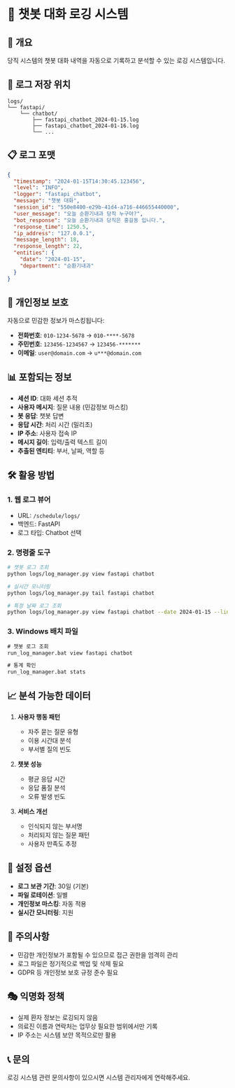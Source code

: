 # 📝 챗봇 대화 로깅 시스템

## 🎯 개요
당직 시스템의 챗봇 대화 내역을 자동으로 기록하고 분석할 수 있는 로깅 시스템입니다.

## 📂 로그 저장 위치
```
logs/
└── fastapi/
    └── chatbot/
        ├── fastapi_chatbot_2024-01-15.log
        ├── fastapi_chatbot_2024-01-16.log
        └── ...
```

## 📋 로그 포맷
```json
{
  "timestamp": "2024-01-15T14:30:45.123456",
  "level": "INFO",
  "logger": "fastapi_chatbot",
  "message": "챗봇 대화",
  "session_id": "550e8400-e29b-41d4-a716-446655440000",
  "user_message": "오늘 순환기내과 당직 누구야?",
  "bot_response": "오늘 순환기내과 당직은 홍길동 입니다.",
  "response_time": 1250.5,
  "ip_address": "127.0.0.1",
  "message_length": 18,
  "response_length": 22,
  "entities": {
    "date": "2024-01-15",
    "department": "순환기내과"
  }
}
```

## 🔐 개인정보 보호
자동으로 민감한 정보가 마스킹됩니다:
- **전화번호**: `010-1234-5678` → `010-****-5678`
- **주민번호**: `123456-1234567` → `123456-*******`
- **이메일**: `user@domain.com` → `u***@domain.com`

## 📊 포함되는 정보
- **세션 ID**: 대화 세션 추적
- **사용자 메시지**: 질문 내용 (민감정보 마스킹)
- **봇 응답**: 챗봇 답변
- **응답 시간**: 처리 시간 (밀리초)
- **IP 주소**: 사용자 접속 IP
- **메시지 길이**: 입력/출력 텍스트 길이
- **추출된 엔티티**: 부서, 날짜, 역할 등

## 🛠️ 활용 방법

### 1. 웹 로그 뷰어
- URL: `/schedule/logs/`
- 백엔드: FastAPI
- 로그 타입: Chatbot 선택

### 2. 명령줄 도구
```bash
# 챗봇 로그 조회
python logs/log_manager.py view fastapi chatbot

# 실시간 모니터링
python logs/log_manager.py tail fastapi chatbot

# 특정 날짜 로그 조회
python logs/log_manager.py view fastapi chatbot --date 2024-01-15 --lines 100
```

### 3. Windows 배치 파일
```cmd
# 챗봇 로그 조회
run_log_manager.bat view fastapi chatbot

# 통계 확인
run_log_manager.bat stats
```

## 📈 분석 가능한 데이터
1. **사용자 행동 패턴**
   - 자주 묻는 질문 유형
   - 이용 시간대 분석
   - 부서별 질의 빈도

2. **챗봇 성능**
   - 평균 응답 시간
   - 응답 품질 분석
   - 오류 발생 빈도

3. **서비스 개선**
   - 인식되지 않는 부서명
   - 처리되지 않는 질문 패턴
   - 사용자 만족도 추정

## 🔧 설정 옵션
- **로그 보관 기간**: 30일 (기본)
- **파일 로테이션**: 일별
- **개인정보 마스킹**: 자동 적용
- **실시간 모니터링**: 지원

## 🚨 주의사항
- 민감한 개인정보가 포함될 수 있으므로 접근 권한을 엄격히 관리
- 로그 파일은 정기적으로 백업 및 삭제 필요
- GDPR 등 개인정보 보호 규정 준수 필요

## 🎭 익명화 정책
- 실제 환자 정보는 로깅되지 않음
- 의료진 이름과 연락처는 업무상 필요한 범위에서만 기록
- IP 주소는 시스템 보안 목적으로만 활용

## 📞 문의
로깅 시스템 관련 문의사항이 있으시면 시스템 관리자에게 연락해주세요. 